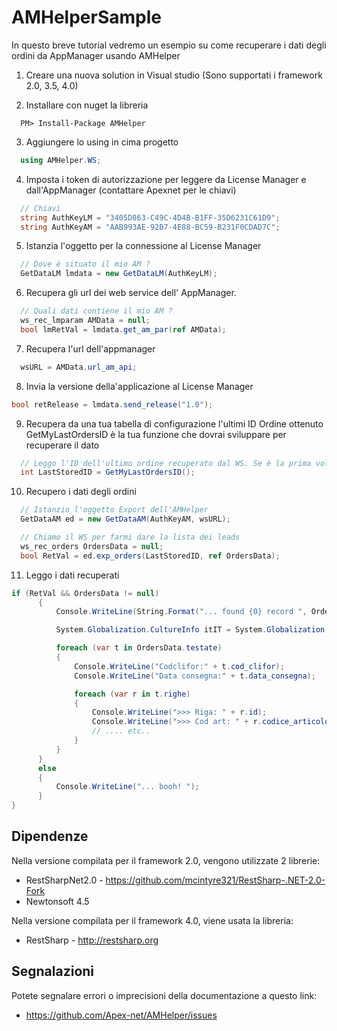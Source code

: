 AMHelperSample
===
In questo breve tutorial vedremo un esempio su come recuperare i dati degli ordini da AppManager usando AMHelper

1. Creare una nuova solution in Visual studio (Sono supportati i framework 2.0, 3.5, 4.0)

2. Installare con nuget la libreria
  ```
    PM> Install-Package AMHelper
  ```

3. Aggiungere lo using in cima progetto
  ```c#
    using AMHelper.WS;
  ```

4. Imposta i token di autorizzazione per leggere da License Manager e dall'AppManager (contattare Apexnet per le chiavi)
  ```c#
    // Chiavi
    string AuthKeyLM = "3405D863-C49C-4D4B-B1FF-35D6231C61D9";
    string AuthKeyAM = "AAB993AE-92B7-4E88-BC59-B231F0CDAD7C";
  ```

5. Istanzia l'oggetto per la connessione al License Manager
  ```c#
    // Dove è situato il mio AM ?
    GetDataLM lmdata = new GetDataLM(AuthKeyLM);
  ```

6. Recupera gli url dei web service dell' AppManager.
  ```c#
    // Quali dati contiene il mio AM ?
    ws_rec_lmparam AMData = null;
    bool lmRetVal = lmdata.get_am_par(ref AMData);
  ```
  
7. Recupera l'url dell'appmanager
  ```c#
    wsURL = AMData.url_am_api;
  ```

8. Invia la versione della'applicazione al License Manager
  ```c#
  bool retRelease = lmdata.send_release("1.0");
  ```
  
9. Recupera da una tua tabella di configurazione l'ultimi ID Ordine ottenuto
  GetMyLastOrdersID è la tua funzione che dovrai sviluppare per recuperare il dato
  ```c#
    // Leggo l'ID dell'ultimo ordine recuperato dal WS. Se è la prima volta tornerà 0 (zero)
    int LastStoredID = GetMyLastOrdersID();
  ```

10. Recupero i dati degli ordini
  ```c#
    // Istanzio l'oggetto Export dell'AMHelper
    GetDataAM ed = new GetDataAM(AuthKeyAM, wsURL);
  
    // Chiamo il WS per farmi dare la lista dei leads
    ws_rec_orders OrdersData = null;
    bool RetVal = ed.exp_orders(LastStoredID, ref OrdersData);
  ```

11. Leggo i dati recuperati
  ```c#
  if (RetVal && OrdersData != null)
        {
            Console.WriteLine(String.Format("... found {0} record ", OrdersData.testate.Count.ToString()));
  
            System.Globalization.CultureInfo itIT = System.Globalization.CultureInfo.CreateSpecificCulture("it-IT");
  
            foreach (var t in OrdersData.testate)
            {
                Console.WriteLine("Codclifor:" + t.cod_clifor);
                Console.WriteLine("Data consegna:" + t.data_consegna);
  
                foreach (var r in t.righe)
                {
                    Console.WriteLine(">>> Riga: " + r.id);
                    Console.WriteLine(">>> Cod art: " + r.codice_articolo);
                    // .... etc..
                }
            }
        }
        else
        {
            Console.WriteLine("... booh! ");
        }
  }
  ```

Dipendenze
---
Nella versione compilata per il framework 2.0, vengono utilizzate 2 librerie:

* RestSharpNet2.0 - https://github.com/mcintyre321/RestSharp-.NET-2.0-Fork
* Newtonsoft 4.5

Nella versione compilata per il framework 4.0, viene usata la libreria:

* RestSharp - http://restsharp.org

Segnalazioni
---
Potete segnalare errori o imprecisioni della documentazione a questo link:

* https://github.com/Apex-net/AMHelper/issues
